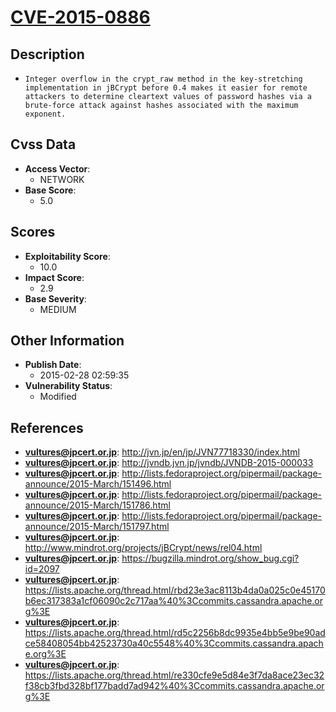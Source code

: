 
# [CVE-2015-0886](https://cve.mitre.org/cgi-bin/cvename.cgi?name=CVE-2015-0886)

## Description

- `Integer overflow in the crypt_raw method in the key-stretching implementation in jBCrypt before 0.4 makes it easier for remote attackers to determine cleartext values of password hashes via a brute-force attack against hashes associated with the maximum exponent.`

## Cvss Data

- **Access Vector**:
  - NETWORK
- **Base Score**:
  - 5.0

## Scores

- **Exploitability Score**:
  - 10.0
- **Impact Score**:
  - 2.9
- **Base Severity**:
  - MEDIUM

## Other Information

- **Publish Date**:
  - 2015-02-28 02:59:35
- **Vulnerability Status**:
  - Modified

## References

- **vultures@jpcert.or.jp**: http://jvn.jp/en/jp/JVN77718330/index.html
- **vultures@jpcert.or.jp**: http://jvndb.jvn.jp/jvndb/JVNDB-2015-000033
- **vultures@jpcert.or.jp**: http://lists.fedoraproject.org/pipermail/package-announce/2015-March/151496.html
- **vultures@jpcert.or.jp**: http://lists.fedoraproject.org/pipermail/package-announce/2015-March/151786.html
- **vultures@jpcert.or.jp**: http://lists.fedoraproject.org/pipermail/package-announce/2015-March/151797.html
- **vultures@jpcert.or.jp**: http://www.mindrot.org/projects/jBCrypt/news/rel04.html
- **vultures@jpcert.or.jp**: https://bugzilla.mindrot.org/show_bug.cgi?id=2097
- **vultures@jpcert.or.jp**: https://lists.apache.org/thread.html/rbd23e3ac8113b4da0a025c0e45170b6ec317383a1cf06090c2c717aa%40%3Ccommits.cassandra.apache.org%3E
- **vultures@jpcert.or.jp**: https://lists.apache.org/thread.html/rd5c2256b8dc9935e4bb5e9be90adce58408054bb42523730a40c5548%40%3Ccommits.cassandra.apache.org%3E
- **vultures@jpcert.or.jp**: https://lists.apache.org/thread.html/re330cfe9e5d84e3f7da8ace23ec32f38cb3fbd328bf177badd7ad942%40%3Ccommits.cassandra.apache.org%3E
